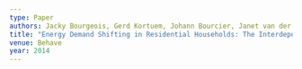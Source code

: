 ```yaml
---
type: Paper
authors: Jacky Bourgeois, Gerd Kortuem, Johann Bourcier, Janet van der Linden, Blaine Price, Benoit Baudry
title: "Energy Demand Shifting in Residential Households: The Interdependence between Social Practices and Technology Design"
venue: Behave
year: 2014
---
```

